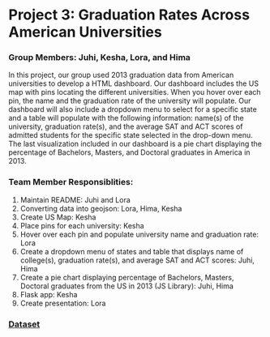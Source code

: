 # Project 3: Graduation Rates Across American Universities

### Group Members: Juhi, Kesha, Lora, and Hima

In this project, our group used 2013 graduation data from American universities to develop a HTML dashboard. Our dashboard includes the US map with pins locating the different universities. When you hover over each pin, the name and the graduation rate of the university will populate. Our dashboard will also include a dropdown menu to select for a specific state and a table will populate with the following information: name(s) of the university, graduation rate(s), and the average SAT and ACT scores of admitted students for the specific state selected in the drop-down menu. The last visualization included in our dashboard is a pie chart displaying the percentage of Bachelors, Masters, and Doctoral graduates in America in 2013.  

### Team Member Responsiblities: 
1. Maintain README: Juhi and Lora
2. Converting data into geojson: Lora, Hima, Kesha
3. Create US Map: Kesha
4. Place pins for each university: Kesha
5. Hover over each pin and populate university name and graduation rate: Lora
6. Create a dropdown menu of states and table that displays name of college(s), graduation rate(s), and average SAT and ACT scores: Juhi, Hima
7. Create a pie chart displaying percentage of Bachelors, Masters, Doctoral graduates from the US in 2013 (JS Library): Juhi, Hima
8. Flask app: Kesha
9. Create presentation: Lora

### [Dataset](https://www.kaggle.com/code/devisangeetha/find-your-university-in-us-with-leaflet-viz/input) 

